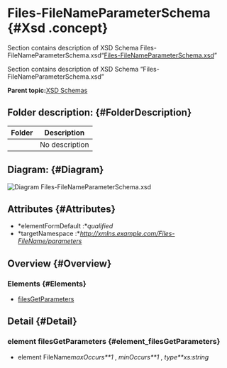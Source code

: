 # Files-FileNameParameterSchema {#Xsd .concept}

Section contains description of XSD Schema Files-FileNameParameterSchema.xsd“[Files-FileNameParameterSchema.xsd](Files-FileNameParameterSchema.xsd)”

Section contains description of XSD Schema “Files-FileNameParameterSchema.xsd”

**Parent topic:**[XSD Schemas](../../../projects/com.odido-rfp-demo.application_1.0.0_ear/common/xsd.md)

## Folder description: {#FolderDescription}

|Folder|Description|
|------|-----------|
| |No description|

## Diagram: {#Diagram}

![Diagram
              Files-FileNameParameterSchema.xsd](Files-FileNameParameterSchema.xsd.png)

## Attributes {#Attributes}

-   *elementFormDefault :**qualified*
-   *targetNamespace :**http://xmlns.example.com/Files-FileName/parameters*

## Overview {#Overview}

### Elements {#Elements}

-   [filesGetParameters](#element_filesGetParameters)

## Detail {#Detail}

### element filesGetParameters {#element_filesGetParameters}

-   element FileName*maxOccurs**1* , *minOccurs**1* , *type**xs:string*

